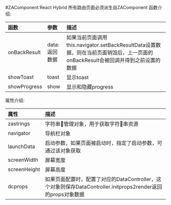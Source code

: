 #ZAComponent
React Hybrid 所有路由页面必须派生自ZAComponent
函数介绍:

函数 | 参数 | 描述
:- | :- | :-
onBackResult|data:返回数据|如果当前页面调用this.navigator.setBackResultData设置数据，则在当前页面销毁后，上一页面的onBackResult会被回调并得到之前设置的数据
showToast|toast|显示toast
showProgress|show|显示和隐藏progress
属性介绍:

属性 | 描述
:- | :-
zastrings|字符串管理对象，用于获取字符串资源
navigator|导航栏对象
launchData|启动参数，如果页面被启动时，指定了启动参数，可通过该对象获取
screenWidth|屏幕宽度
screenHeight|屏幕高度
dcprops|如果页面配置时，配置了对应的DataController，这个对象则保存DataController.initprops2render返回的props对象数据
